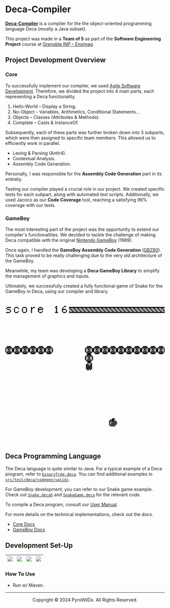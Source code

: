 # Deca-Compiler

[**Deca-Compiler**](https://github.com/PyroWilDx/Deca-Compiler/) is a compiler for the the object-oriented programming language Deca (mostly a Java subset).

This project was made in a **Team of 5** as part of the **Software Engineering Project** course at [Grenoble INP &ndash; Ensimag](https://ensimag.grenoble-inp.fr/).

## Project Development Overview

### Core

To successfully implement our compiler, we used [Agile Software Development](https://en.wikipedia.org/wiki/Agile_software_development). Therefore, we divided the project into 4 main parts, each representing a Deca functionality.

1. Hello-World – Display a String.
2. No-Object – Variables, Arithmetics, Conditional Statements...
3. Objects – Classes (Attributes & Methods).
4. Complete – Casts & InstanceOf.

Subsequently, each of these parts was further broken down into 3 subparts, which were then assigned to specific team members. This allowed us to efficiently work in parallel.

- Lexing & Parsing (Antlr4).
- Contextual Analysis.
- Assembly Code Generation.

Personally, I was responsible for the **Assembly Code Generation** part in its entirety.

Testing our compiler played a crucial role in our project. We created specific tests for each subpart, along with automated test scripts. Additionally, we used Jacoco as our **Code Coverage** tool, reaching a satisfying 96% coverage with our tests.

### GameBoy

The most interesting part of the project was the opportunity to extend our compiler's functionalities. We decided to tackle the challenge of making Deca compatible with the original [Nintendo GameBoy](https://en.wikipedia.org/wiki/Game_Boy) (1989).

Once again, I handled the **GameBoy Assembly Code Generation** ([GBZ80](https://rgbds.gbdev.io/docs/v0.7.0/gbz80.7)). This task proved to be really challenging due to the very old architecture of the GameBoy.

Meanwhile, my team was developing a **Deca GameBoy Library** to simplify the management of graphics and inputs.

Ultimately, we successfully created a fully functional game of Snake for the GameBoy in Deca, using our compiler and library.

<img src=".readme/Snake.gif" width="600">

## Deca Programming Language

The Deca language is quite similar to Java. For a typical example of a Deca program, refer to [```binaryTree.deca```](src/test/deca/codegen/valid/programs/binaryTree.deca). You can find additional examples in [```src/test/deca/codegen/valid/```](src/test/deca/codegen/valid/).

For GameBoy development, you can refer to our Snake game example. Check out [```Snake.decah```](src/test/deca/gameboy_lib/Snake.decah) and [```SnakeGame.deca```](src/test/deca/gameboy_lib/SnakeGame.deca) for the relevant code.

To compile a Deca program, consult our [User Manual](docs/Manuel-Utilisateur.pdf).

For more details on the technical implementations, check out the docs.
- [Core Docs](docs/Conception.pdf)
- [GameBoy Docs](docs/Extension.pdf)

## Development Set-Up

<div align="center">

| [<img src="https://cdn.jsdelivr.net/gh/devicons/devicon@latest/icons/java/java-original.svg" width="60"/>](https://www.java.com/) | [<img src="https://cdn.jsdelivr.net/gh/devicons/devicon@latest/icons/maven/maven-original.svg" width="60"/>](https://maven.apache.org/) | [<img src="https://cdn.jsdelivr.net/gh/devicons/devicon@latest/icons/intellij/intellij-original.svg" width="60"/>](https://www.jetbrains.com/idea/) | [<img src="https://cdn.jsdelivr.net/gh/devicons/devicon@latest/icons/linux/linux-original.svg" width="60"/>](https://www.linux.org/) |
|---|---|---|---|

</div>

### How To Use

- Run w/ Maven.

---

<div align="center">
  Copyright &#169; 2024 PyroWilDx. All Rights Reserved.
</div>
